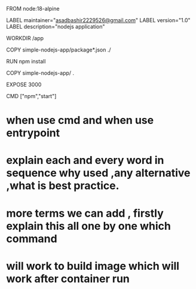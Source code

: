FROM node:18-alpine

LABEL maintainer="asadbashir2229526@gmail.com"
LABEL version="1.0"
LABEL description="nodejs application"

WORKDIR /app

COPY simple-nodejs-app/package*.json ./

RUN npm install

COPY simple-nodejs-app/ .

EXPOSE 3000

CMD ["npm","start"]
# when use cmd and when use entrypoint

# explain each and every word in sequence why used ,any alternative ,what is best practice. 
# more terms we can add , firstly explain this all one by one which command 
# will work to build image which will work after container  run